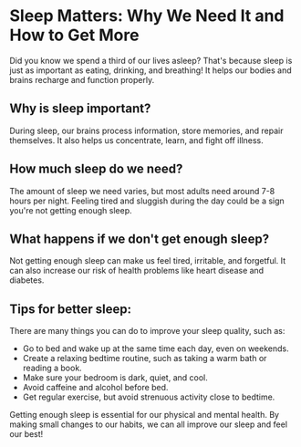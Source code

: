 # Sleep Matters: Why We Need It and How to Get More

Did you know we spend a third of our lives asleep? That's because sleep is just as important as eating, drinking, and breathing! It helps our bodies and brains recharge and function properly.

## Why is sleep important?

During sleep, our brains process information, store memories, and repair themselves. It also helps us concentrate, learn, and fight off illness.

## How much sleep do we need?

The amount of sleep we need varies, but most adults need around 7-8 hours per night. Feeling tired and sluggish during the day could be a sign you're not getting enough sleep.

## What happens if we don't get enough sleep?

Not getting enough sleep can make us feel tired, irritable, and forgetful. It can also increase our risk of health problems like heart disease and diabetes.

## Tips for better sleep:

There are many things you can do to improve your sleep quality, such as:

- Go to bed and wake up at the same time each day, even on weekends.
- Create a relaxing bedtime routine, such as taking a warm bath or reading a book.
- Make sure your bedroom is dark, quiet, and cool.
- Avoid caffeine and alcohol before bed.
- Get regular exercise, but avoid strenuous activity close to bedtime.

Getting enough sleep is essential for our physical and mental health. By making small changes to our habits, we can all improve our sleep and feel our best!
